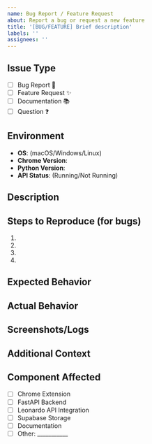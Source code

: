 ```yaml
---
name: Bug Report / Feature Request
about: Report a bug or request a new feature
title: '[BUG/FEATURE] Brief description'
labels: ''
assignees: ''
---
```


## Issue Type
- [ ] Bug Report 🐛
- [ ] Feature Request ✨
- [ ] Documentation 📚
- [ ] Question ❓

## Environment
- **OS**: (macOS/Windows/Linux)
- **Chrome Version**: 
- **Python Version**: 
- **API Status**: (Running/Not Running)

## Description
<!-- Clear description of the issue or feature request -->

## Steps to Reproduce (for bugs)
1. 
2. 
3. 
4. 

## Expected Behavior
<!-- What should happen -->

## Actual Behavior
<!-- What actually happens -->

## Screenshots/Logs
<!-- If applicable, add screenshots or paste relevant logs -->

## Additional Context
<!-- Any other context about the problem -->

## Component Affected
- [ ] Chrome Extension
- [ ] FastAPI Backend  
- [ ] Leonardo API Integration
- [ ] Supabase Storage
- [ ] Documentation
- [ ] Other: ___________